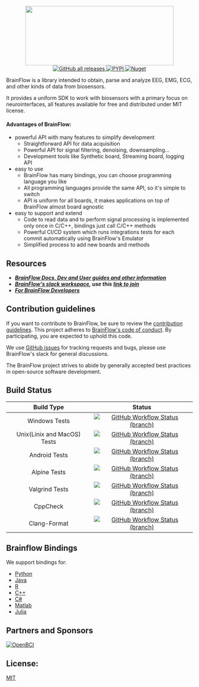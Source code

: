 <p align="center">
    <img width="400" height="160" src="https://live.staticflickr.com/65535/49908747533_f359f83610_w.jpg">
    <br>
    <a href="https://github.com/brainflow-dev/brainflow/releases">
       <img alt="GitHub all releases" src="https://img.shields.io/github/downloads/brainflow-dev/brainflow/total?color=yellow&label=Downloads%28Github%29">
    </a>
    <a href="https://pypi.org/project/brainflow/">
        <img alt="PYPI" src="https://static.pepy.tech/personalized-badge/brainflow?period=total&units=international_system&left_color=grey&right_color=yellow&left_text=Downloads(PYPI)">
    </a>
    <a href="https://www.nuget.org/packages/brainflow/">
        <img alt="Nuget" src="https://img.shields.io/nuget/dt/brainflow?color=yellow&label=Downloads%28Nuget%29&logo=BrainFlow">
    </a>
</p>

BrainFlow is a library intended to obtain, parse and analyze EEG, EMG, ECG, and other kinds of data from biosensors.

It provides a uniform SDK to work with biosensors with a primary focus on neurointerfaces, all features available for free and distributed under MIT license.

#### Advantages of BrainFlow:

* powerful API with many features to simplify development
    * Straightforward API for data acquisition
    * Powerful API for signal filtering, denoising, downsampling...
    * Development tools like Synthetic board, Streaming board, logging API
* easy to use
    * BrainFlow has many bindings, you can choose programming language you like
    * All programming languages provide the same API, so it's simple to switch
    * API is uniform for all boards, it makes applications on top of BrainFlow almost board agnostic
* easy to support and extend
    * Code to read data and to perform signal processing is implemented only once in C/C++, bindings just call C/C++ methods
    * Powerful CI/CD system which runs integrations tests for each commit automatically using BrainFlow's Emulator
    * Simplified process to add new boards and methods

## Resources

* [***BrainFlow Docs, Dev and User guides and other information***](https://brainflow.readthedocs.io)
* [***BrainFlow's slack workspace***](https://openbraintalk.slack.com/)***, use this*** [***link to join***](https://c6ber255cc.execute-api.eu-west-1.amazonaws.com/Express/)
* [***For BrainFlow Developers***](https://brainflow.readthedocs.io/en/master/BrainFlowDev.html)

## Contribution guidelines

If you want to contribute to BrainFlow, be sure to review the [contribution guidelines](https://brainflow.readthedocs.io/en/stable/BrainFlowDev.html). This project adheres to [BrainFlow's code of conduct](https://github.com/brainflow-dev/brainflow/blob/master/CODE_OF_CONDUCT.md). By participating, you are expected to uphold this code.

We use [GitHub issues](https://github.com/brainflow-dev/brainflow/issues) for tracking requests and bugs, please use BrainFlow's slack for general discussions.

The BrainFlow project strives to abide by generally accepted best practices in open-source software development.

## Build Status
|          Build Type         	|                                                                                Status                                                                               	|
|:---------------------------:	|:-------------------------------------------------------------------------------------------------------------------------------------------------------------------:	|
|        Windows Tests        	|   [![GitHub Workflow Status (branch)](https://img.shields.io/github/workflow/status/brainflow-dev/brainflow/Run%20Windows/master?color=yellow&label=Windows%202019)](https://github.com/brainflow-dev/brainflow/actions/workflows/run_windows.yml)  	|
| Unix(Linix and MacOS) Tests 	| [![GitHub Workflow Status (branch)](https://img.shields.io/github/workflow/status/brainflow-dev/brainflow/Run%20Unix/master?color=yellow&label=Ubuntu%20and%20MacOS)](https://github.com/brainflow-dev/brainflow/actions/workflows/run_unix.yml) 	|
|        Android Tests        	|   [![GitHub Workflow Status (branch)](https://img.shields.io/github/workflow/status/brainflow-dev/brainflow/Run%20Android%20NDK/master?color=yellow&label=Android)](https://github.com/brainflow-dev/brainflow/actions/workflows/run_android.yml)   	|
|         Alpine Tests        	|       [![GitHub Workflow Status (branch)](https://img.shields.io/github/workflow/status/brainflow-dev/brainflow/Run%20Alpine/master?color=yellow&label=Alpine)](https://github.com/brainflow-dev/brainflow/actions/workflows/run_alpine.yml)       	|
|        Valgrind Tests       	|     [![GitHub Workflow Status (branch)](https://img.shields.io/github/workflow/status/brainflow-dev/brainflow/Run%20Valgrind/master?color=yellow&label=Valgrind)](https://github.com/brainflow-dev/brainflow/actions/workflows/valgrind.yml)      	|
|           CppCheck          	|    [![GitHub Workflow Status (branch)](https://img.shields.io/github/workflow/status/brainflow-dev/brainflow/CppCheck/master?color=yellow&label=Static%20Analyzer)](https://github.com/brainflow-dev/brainflow/actions/workflows/cppcheck.yml)   	|
|         Clang-Format        	|   [![GitHub Workflow Status (branch)](https://img.shields.io/github/workflow/status/brainflow-dev/brainflow/Clang%20Format/master?color=yellow&label=Code%20Style)](https://github.com/brainflow-dev/brainflow/actions/workflows/clang_format.yml)   	|  

## Brainflow Bindings

We support bindings for:
* [Python](./python-package)
* [Java](./java-package/brainflow/)
* [R](./r-package/)
* [C++](./cpp-package/)
* [C#](./csharp-package/brainflow/)
* [Matlab](./matlab-package/brainflow)
* [Julia](.julia-package/brainflow)

## Partners and Sponsors

[![OpenBCI](https://live.staticflickr.com/65535/49913349191_0cbd41157c_w.jpg)](https://openbci.com/)

## License: 
[MIT](https://github.com/brainflow-dev/brainflow/blob/master/LICENSE)

